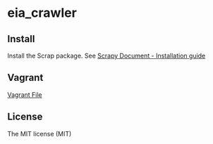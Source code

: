 # eia_crawler

## Install

Install the Scrap package. See [Scrapy Document - Installation guide](http://doc.scrapy.org/en/latest/intro/install.html)

## Vagrant

[Vagrant File](https://gist.github.com/dz1984/11130582)

## License 

The MIT license (MIT)
